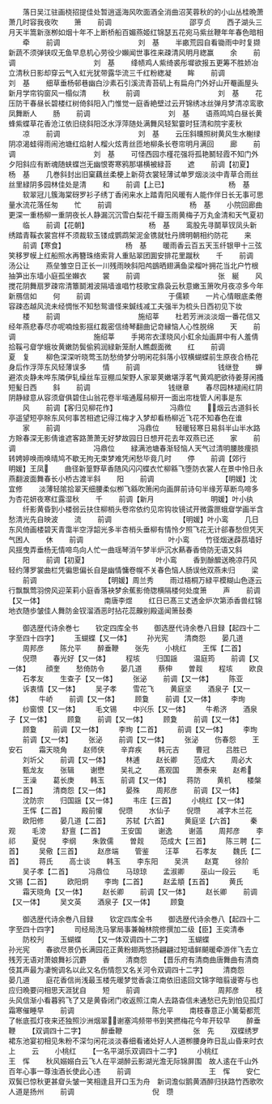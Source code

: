 <!-- { "loadSidebar": true } -->
　　落日吴江驻画桡招提佳处暂逍遥海风吹面酒全消曲沼芙蓉秋的的小山丛桂晩萧萧几时容我夜吹
　　箫
　　前调　　　　　　　　　　　邵亨贞
　　西子湖头三月天半篙新涨栁如烟十年不上断桥船百媚燕姬红锦瑟五花宛马紫丝鞭年年春色暗相
　　牵
　　前调　　　　　　　　　　　刘　基
　　半畞荒园自看锄雨中时复撷新蔬不须弹铗叹无鱼早息机心劳役少嬾闻世事徃来疎清风明月緫赢
　　余
　　前调　　　　　　　　　　　刘　基
　　绛帻鸡人紫绮裘彤墀欲报五更筹不胜娇冶立清秋日影却穿云气入虹光犹带露华流三千红粉緫凝
　　眸
　　前调　　　　　　　　　　　刘　基
　　细草垂杨邨巷幽白沙素石引溪流青苔矶上有扁舟门外好山开罨画屋头新月学帘钩窗风一榻似清
　　秋
　　前调　　　　　　　　　　　刘　基
　　花压防干春昼长碧楼红树倚斜阳入门惟觉一庭香絶壁过云开锦绣冰丝弹月梦清凉鸾歌凤舞断人
　　肠
　　前调　　　　　　　　　　　刘　基
　　语燕鸣鸠白昼长黄蜂紫蝶草花香沧江依旧绕斜阳泛水浮萍随处满舞风轻絮霎时狂清和院宇麦秋
　　凉
　　前调　　　　　　　　　　　刘　基
　　云压斜曛照树黄风生水榭绿阴凉渴蛙得雨闹池塘红焰射人榴火炫靑丝匝地柳条长卷帘明月满回
　　廊
　　前调　　　　　　　　　　　刘　基
　　可怪西园朩槿花强将孤艳鬭轻霞不知门外夕阳斜应有断魂随蛱蝶岂无幽恨寄寒鸦那堪横被緑苔
　　遮
　　前调【初夏】　　　　　　　　　杨　基
　　几巻斜封出旧窠藕丝柔梗上新荷衣裳轻薄试单罗烟淡淡中青草合雨丝丝里緑阴多园林佳处是清
　　和
　　前调【上已】　　　　　　　　　杨　基
　　软翠冠儿簇海棠砑罗衫子绣丁香闲来水上踏青阳风暖有人能作伴日长无事可思量水流花落任匆
　　忙
　　前调　　　　　　　　　　　杨　基
　　小院回廊曲更深一重杨柳一重阴夜长人静漏沉沉雪白梨花千瓣玉雨黄梅子万丸金清和天气夏初
　　临
　　前调【花朝】　　　　　　　　　杨　基
　　鸾股先寻鬬草钗凤头新绣踏青鞵衣裳宫样不须裁软玉镂成鹦鹉架泥金镌就牡丹牌明朝相约防花
　　来
　　前调【寒食】　　　　　　　　　杨　基
　　暖雨香云百五天玉纤银甲十三弦笑移罗幙上红船照水再簪珠络索背人重贴翠团圎安排花里蹴秋
　　千
　　前调　　　　　　　　　　　汤公让
　　燕垒雏空日正长一川残雨映斜阳鸬鷀晒翅满鱼梁榴叶拥花当北户竹根抽笋出东墙小庭孤坐嬾衣
　　裳
　　前调　　　　　　　　　　　张　綖
　　风搅花阴舞扇罗疎帘清簟鬬湘波隔墙谁唱竹枝歌宝鼎袅云秋意嫩玉箫吹月夜凉多今年新鴈信如
　　何
　　前调　　　　　　　　　　　于儒颖
　　一片心情眼底柔倦容疎态越风流未经惆怅不知愁鸳谱怪来鍼线减工夫强半为梳头日西初见下妆
　　楼
　　前调　　　　　　　　　　　施绍莘
　　杜若芳洲淡淡烟一番花信又经年燕悲春尽亦呢喃烛影揺红裁密信绮琴翻曲记竒縁恼人心性脱绵
　　天
　　前调　　　　　　　　　　　施绍莘
　　手掲帘衣漾晓风小釭余灿画屛中有人羞倩拾鞵弓睂学蛾妆黄嫩防鬓偷鸦润緑新笼耐人瞧觑面微
　　红
　　前调　　　　　　　　　　　夏　复
　　柳色深深听晓莺玉防愁倚梦分明闲花斜落小钗横蝴蝶前生原夜合杨花身后作浮萍东风轻薄误多
　　情
　　前调　　　　　　　　　　　钱继登
　　蝉避浓炎静未哗东隣伊轧缲丝车豆棚瓜架野人家翠荚嫩堪浮茗气黄鸡肥欲待姜芽闲搔短髪日西
　　斜
　　前调　　　　　　　　　　　钱继章
　　春尽园林褪闹红阴阴静緑意从容须睂俱碧住山翁花卷半堦通履舄柳开一面出帘栊管人闲事是东
　　风
　　前调【客归见柳花作】　　　　　　　　冯鼎位
　　烟云古道斜长亭遥望短亭賖东风何事苦相遮记得江梅才入梦却看杨柳近飞花不知春色在谁
　　家
　　前调　　　　　　　　　　　冯鼎位
　　轻暖轻寒日易斜半山半水路方賖春深无影倩谁遮客路萧萧无好梦故园日日想开花去年双燕已还
　　家
　　前调　　　　　　　　　　　冯鼎位
　　緑满池塘春渐轻恼人天气过清明腰肢痩损转娉婷唤雨唤晴鸠不歇无拘无束梦难凭闲愁毕竟几时
　　停
　　前调【郊行　　　　　　　　明媛】王凤
　　曲径新篁野草香随风闪闪蝶衣忙柳緜飞堕防衣裳人在景中怜日永燕翻波面舞春长小桥古渡半斜
　　阳
　　前调　　　　　　　　　　【明媛】沈宜修
　　淡薄轻隂拾翠天细腰柔似栁飞緜吹箫闲向画屏前诗句半缘芳草断鸟啼多为杏花妍夜寒红露湿秋
　　千
　　前调【新月　　　　　　　　明媛】叶小纨
　　纤影黄昏到小楼弱云扶住柳梢头卷帘依约见帘钩妆镜试开微露匣蛾睂学画半含愁清光先自映波
　　流
　　前调　　　　　　　　　　【明媛】叶小鸾
　　几日东风倚画楼碧天青霭半空浮韶光多半杏梢头垂柳有情怜夕照飞花无计郤春愁但凭天气困人
　　休
　　前调　　　　　　　　　　　　叶小鸾
　　竹径烟迷薜茘墙好风揺曳弄垂杨无情啼鸟向人忙一曲瑶琴消午梦半炉沉水爇春香倚防无语又斜
　　阳
　　前调【初夏】　　　　　　　　　　叶小鸾
　　香到酴醿送晩凉荇风轻约薄罗裳曲栏凭徧思偏长自是幽情慵卷幌不关春色恼人肠误他双燕未归
　　梁
　　前调　　　　　　　　　　【明媛】周兰秀
　　雨过梧桐万緑平模糊山色逐云行飘飘莺羽傍风迎茉莉小庭香落袂梦余蕉影倚牎横隔楼何处度箫
　　声
　　前调【又一体】　　　　　　　　　南唐李煜
　　红日已髙三丈透金炉次第添香兽红锦地衣随歩皱佳人舞防金钗溜酒恶时拈花蕊齅别殿遥闻箫鼔奏

　　御选歴代诗余巻七
　　钦定四库全书
　　御选歴代诗余巻八目録【起四十二字至四十四字】
　　玉蝴蝶【又一体】
　　孙光宪
　　清商怨
　　晏几道
　　周邦彦
　　陈允平
　　醉垂鞭
　　张先
　　小桃红
　　王恽【二首】
　　倪瓒
　　春光好【又一体】
　　程垓
　　归国謡
　　温庭筠
　　前调【又一体】
　　顔奎
　　愁倚防令
　　晏几道
　　蔡伸
　　曽觌
　　程垓
　　欧良
　　石孝友
　　生查子【又一体】
　　张泌
　　前调【又一体】
　　陈亚
　　诉衷情【又一体】
　　吴子孝
　　雪花飞
　　黄庭坚
　　酒泉子【又一体】
　　牛峤
　　前调【又一体】
　　顾敻
　　前调【又一体】
　　李珣
　　纱窗恨【又一体】
　　毛文锡
　　中兴乐【又一体】
　　牛希济
　　酒泉子【又一体】
　　顾敻
　　前调【又一体】
　　顾夐
　　前调【又一体】
　　顾敻
　　前调【又一体】
　　李珣【二首】
　　前调【又一体】
　　李珣
　　前调【又一体】
　　张泌
　　前调【又一体】
　　张泌
　　伤春怨
　　王安石
　　霜天晓角
　　赵师侠
　　辛弃疾
　　韩元吉
　　曹冠
　　吕胜已
　　刘圻父
　　前调【又一体】
　　林逋
　　赵长卿
　　范成大
　　周必大
　　甄龙友
　　张辑
　　谢懋
　　吴礼之
　　髙观国
　　萧泰来
　　赵希
　　王澡
　　葛长庚
　　韩玉
　　前调【又一体】
　　蒋防
　　黄机
　　楼槃【二首】
　　清商怨【又一体】
　　晏殊
　　周邦彦
　　前调【又一体】
　　沈防宗
　　归国謡【又一体】
　　韦庄【三首】
　　小桃红【又一体】
　　王恽【二首】
　　殿前懽
　　倪瓒
　　水仙子
　　倪瓒
　　减字木兰花
　　欧阳修
　　晏几道【二首】
　　苏轼【六首】
　　黄庭坚【六首】
　　秦观
　　毛滂
　　舒亶【二首】
　　王安国
　　谢逸
　　谢薖
　　周邦彦
　　李祁
　　夏倪
　　李纲
　　朱敦儒
　　曽觌
　　范成大【三首】
　　陈三聘【二首】
　　吴儆【三首】
　　赵彦端
　　管鉴
　　汪莘
　　石孝友
　　魏氏【二首】
　　蒋氏
　　高士谈
　　韩玉
　　李东阳
　　吴洪
　　赵寛
　　徐阶
　　吴子孝【二首】
　　冯鼎位
　　马琼琼
　　孟淑卿
　　巫山一段云
　　毛文锡【二首】
　　欧阳炯
　　李珣【二首】
　　赵孟頫【五首】
　　黄氏
　　霜天晓角【又一体】
　　赵长卿
　　前调【又一体】
　　赵长卿
　　前调【又一体】
　　吴文英
　　酒泉子【又一体】
　　顾敻

　　御选歴代诗余巻八目録
　　钦定四库全书
　　御选歴代诗余巻八【起四十二字至四十四字】
　　司经局洗马掌局事兼翰林院修撰加二级【臣】王奕清奉
　　防校刋
　　玉蝴蝶
　　【又一体双调四十二字】
　　玉蝴蝶　　　　　　　　　　孙光宪
　　春欲尽景仍长满园花正黄粉翅两悠扬翩翩过短墙鲜飇暖牵游伴飞去立残芳无语对萧娘舞衫沉麝
　　香
　　清商怨
　　【晋乐府有清商曲唐舞曲有清商伎其声最为凄惋调名以此又名伤情怨又名关河令双调四十二字】
　　清商怨　　　　　　　　　　晏几道
　　庭花香信尚浅最玉楼先暖梦觉香衾江南依旧逺回文锦字暗翦谩寄与也应归晩要问相思天涯犹自
　　短
　　前调　　　　　　　　　　　周邦彦
　　枝头风信渐小看暮鸦飞了又是黄昏闭门收返照江南人去路杳信未通愁已先到怕见孤灯霜寒催睡早
　　前调　　　　　　　　　　　陈允平
　　南枝春意正小篱菊都荒了帐底孤灯夜来还独照沙洲烟翠谢塞鸿频带书到笑撚梅花今年开较早
　　醉垂鞭
　　【双调四十二字】
　　醉垂鞭　　　　　　　　　　张　先
　　双蝶绣罗裙东池宴初相见朱粉不深匀闲花淡淡春细看诸处好人人道栁腰身昨日乱山昏来时衣上
　　云
　　小桃红
　　【一名平湖乐双调四十二字】
　　小桃红　　　　　　　　　　王　恽
　　秋风嫋嫋白云飞人在平湖醉云影湖光澹无际锦屏围　故人逺在千山外百年心事一尊浊酒长使此心违
　　前调　　　　　　　　　　　王　恽
　　安仁双鬓已惊秋更甚睂头皱一笑相逢且开口玉为舟　新词澹似鹅黄酒醉归扶路竹西歌吹人道是扬州
　　前调　　　　　　　　　　　倪　瓒
